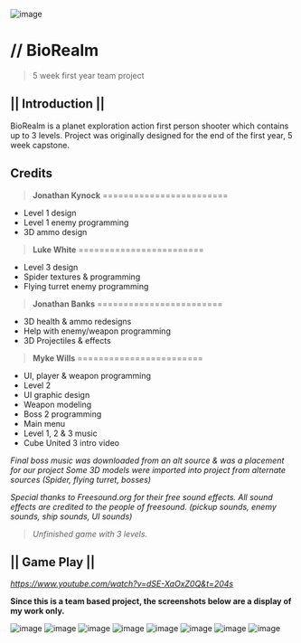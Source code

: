 ![image](https://static.wixstatic.com/media/0e8e62_2f45f92325b8428392113c9701619b92~mv2.png)

# // BioRealm
> 5 week first year team project
 
## **|| Introduction ||**
BioRealm is a planet exploration action first person shooter which contains up to 3 levels. Project was originally designed for the end of the first year, 5 week capstone. 

## Credits

> **Jonathan Kynock**
========================
* Level 1 design
* Level 1 enemy programming
* 3D ammo design

> **Luke White**
========================
* Level 3 design
* Spider textures & programming
* Flying turret enemy programming

> **Jonathan Banks**
========================
* 3D health & ammo redesigns
* Help with enemy/weapon programming 
* 3D Projectiles & effects

> **Myke Wills**
========================
* UI, player & weapon programming
* Level 2
* UI graphic design
* Weapon modeling
* Boss 2 programming
* Main menu
* Level 1, 2 & 3 music
* Cube United 3 intro video

_Final boss music was downloaded from an alt source & was a placement for our project_
_Some 3D models were imported into project from alternate sources (Spider, flying turret, bosses)_

_Special thanks to Freesound.org for their free sound effects.
All sound effects are credited to the people of freesound. 
(pickup sounds, enemy sounds, ship sounds, UI sounds)_

> _Unfinished game with 3 levels._ 

## **|| Game Play ||**
_https://www.youtube.com/watch?v=dSE-XaOxZ0Q&t=204s_

**Since this is a team based project, the screenshots below are a display of my work only.**

![image](https://static.wixstatic.com/media/0e8e62_e0186d5878eb47f69dfc57965f81b75e~mv2.jpg)
![image](https://static.wixstatic.com/media/0e8e62_8a21d258b7c24f0f9af315c62dc3e09e~mv2.jpg)
![image](https://static.wixstatic.com/media/0e8e62_81d93c4f0dcd4c36a34be50ed63281b2~mv2.jpg)
![image](https://static.wixstatic.com/media/0e8e62_fc24fec257724a6f821dbf034b3905f3~mv2.jpg)
![image](https://static.wixstatic.com/media/0e8e62_06a68a074f844146a6c2abeb791a14f3~mv2.jpg)
![image](https://static.wixstatic.com/media/0e8e62_0aa7c9dd6c8048f496dfaa5600be0085~mv2.jpg)
![image](https://static.wixstatic.com/media/0e8e62_b133c53f4945469a9e52af4c2d0eed15~mv2.jpg)
![image](https://static.wixstatic.com/media/0e8e62_efacba3ff251417ba39fbbb5dc2b5d02~mv2.jpg)
